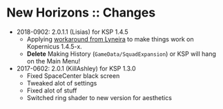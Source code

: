 # New Horizons :: Changes

* 2018-0902: 2.0.1.1 (Lisias) for KSP 1.4.5
	+  Applying [workaround from Lyneira](https://forum.kerbalspaceprogram.com/index.php?/topic/102776-13-kopernicus-new-horizons-v201-2jun17-its-back/&do=findComment&comment=3345797) to make things work on Kopernicus 1.4.5-x.
	+  **Delete** Making History (`GameData/SquadExpansion`) or KSP will hang on the Main Menu!
* 2017-0602: 2.0.1 (KillAshley) for KSP 1.3.0
	+ Fixed SpaceCenter black screen
	+ Tweaked alot of settings
	+ Fixed alot of stuff
	+ Switched ring shader to new version for aesthetics
